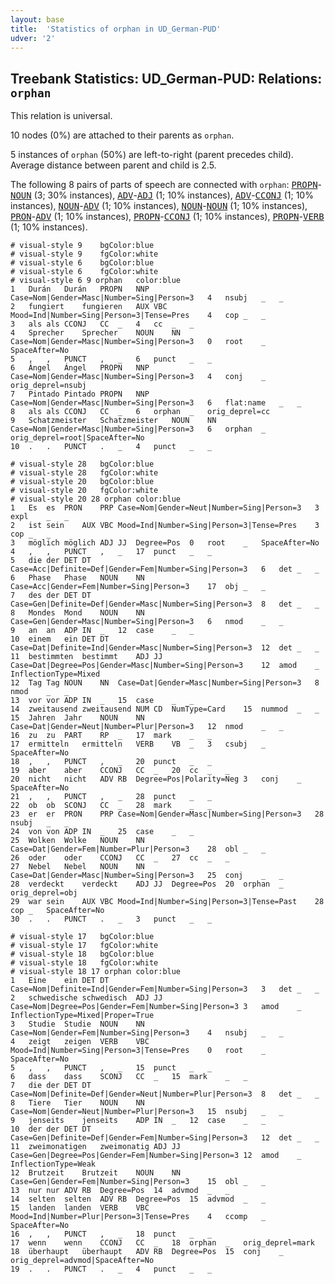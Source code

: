 ```yaml
---
layout: base
title:  'Statistics of orphan in UD_German-PUD'
udver: '2'
---
```


## Treebank Statistics: UD_German-PUD: Relations: `orphan`

This relation is universal.

10 nodes (0%) are attached to their parents as `orphan`.

5 instances of `orphan` (50%) are left-to-right (parent precedes child).
Average distance between parent and child is 2.5.

The following 8 pairs of parts of speech are connected with `orphan`: <tt><a href="de_pud-pos-PROPN.html">PROPN</a></tt>-<tt><a href="de_pud-pos-NOUN.html">NOUN</a></tt> (3; 30% instances), <tt><a href="de_pud-pos-ADV.html">ADV</a></tt>-<tt><a href="de_pud-pos-ADJ.html">ADJ</a></tt> (1; 10% instances), <tt><a href="de_pud-pos-ADV.html">ADV</a></tt>-<tt><a href="de_pud-pos-CCONJ.html">CCONJ</a></tt> (1; 10% instances), <tt><a href="de_pud-pos-NOUN.html">NOUN</a></tt>-<tt><a href="de_pud-pos-ADV.html">ADV</a></tt> (1; 10% instances), <tt><a href="de_pud-pos-NOUN.html">NOUN</a></tt>-<tt><a href="de_pud-pos-NOUN.html">NOUN</a></tt> (1; 10% instances), <tt><a href="de_pud-pos-PRON.html">PRON</a></tt>-<tt><a href="de_pud-pos-ADV.html">ADV</a></tt> (1; 10% instances), <tt><a href="de_pud-pos-PROPN.html">PROPN</a></tt>-<tt><a href="de_pud-pos-CCONJ.html">CCONJ</a></tt> (1; 10% instances), <tt><a href="de_pud-pos-PROPN.html">PROPN</a></tt>-<tt><a href="de_pud-pos-VERB.html">VERB</a></tt> (1; 10% instances).


~~~ conllu
# visual-style 9	bgColor:blue
# visual-style 9	fgColor:white
# visual-style 6	bgColor:blue
# visual-style 6	fgColor:white
# visual-style 6 9 orphan	color:blue
1	Durán	Durán	PROPN	NNP	Case=Nom|Gender=Masc|Number=Sing|Person=3	4	nsubj	_	_
2	fungiert	fungieren	AUX	VBC	Mood=Ind|Number=Sing|Person=3|Tense=Pres	4	cop	_	_
3	als	als	CCONJ	CC	_	4	cc	_	_
4	Sprecher	Sprecher	NOUN	NN	Case=Nom|Gender=Masc|Number=Sing|Person=3	0	root	_	SpaceAfter=No
5	,	,	PUNCT	,	_	6	punct	_	_
6	Ángel	Ángel	PROPN	NNP	Case=Nom|Gender=Masc|Number=Sing|Person=3	4	conj	_	orig_deprel=nsubj
7	Pintado	Pintado	PROPN	NNP	Case=Nom|Gender=Masc|Number=Sing|Person=3	6	flat:name	_	_
8	als	als	CCONJ	CC	_	6	orphan	_	orig_deprel=cc
9	Schatzmeister	Schatzmeister	NOUN	NN	Case=Nom|Gender=Masc|Number=Sing|Person=3	6	orphan	_	orig_deprel=root|SpaceAfter=No
10	.	.	PUNCT	.	_	4	punct	_	_

~~~


~~~ conllu
# visual-style 28	bgColor:blue
# visual-style 28	fgColor:white
# visual-style 20	bgColor:blue
# visual-style 20	fgColor:white
# visual-style 20 28 orphan	color:blue
1	Es	es	PRON	PRP	Case=Nom|Gender=Neut|Number=Sing|Person=3	3	expl	_	_
2	ist	sein	AUX	VBC	Mood=Ind|Number=Sing|Person=3|Tense=Pres	3	cop	_	_
3	möglich	möglich	ADJ	JJ	Degree=Pos	0	root	_	SpaceAfter=No
4	,	,	PUNCT	,	_	17	punct	_	_
5	die	der	DET	DT	Case=Acc|Definite=Def|Gender=Fem|Number=Sing|Person=3	6	det	_	_
6	Phase	Phase	NOUN	NN	Case=Acc|Gender=Fem|Number=Sing|Person=3	17	obj	_	_
7	des	der	DET	DT	Case=Gen|Definite=Def|Gender=Masc|Number=Sing|Person=3	8	det	_	_
8	Mondes	Mond	NOUN	NN	Case=Gen|Gender=Masc|Number=Sing|Person=3	6	nmod	_	_
9	an	an	ADP	IN	_	12	case	_	_
10	einem	ein	DET	DT	Case=Dat|Definite=Ind|Gender=Masc|Number=Sing|Person=3	12	det	_	_
11	bestimmten	bestimmt	ADJ	JJ	Case=Dat|Degree=Pos|Gender=Masc|Number=Sing|Person=3	12	amod	_	InflectionType=Mixed
12	Tag	Tag	NOUN	NN	Case=Dat|Gender=Masc|Number=Sing|Person=3	8	nmod	_	_
13	vor	vor	ADP	IN	_	15	case	_	_
14	zweitausend	zweitausend	NUM	CD	NumType=Card	15	nummod	_	_
15	Jahren	Jahr	NOUN	NN	Case=Dat|Gender=Neut|Number=Plur|Person=3	12	nmod	_	_
16	zu	zu	PART	RP	_	17	mark	_	_
17	ermitteln	ermitteln	VERB	VB	_	3	csubj	_	SpaceAfter=No
18	,	,	PUNCT	,	_	20	punct	_	_
19	aber	aber	CCONJ	CC	_	20	cc	_	_
20	nicht	nicht	ADV	RB	Degree=Pos|Polarity=Neg	3	conj	_	SpaceAfter=No
21	,	,	PUNCT	,	_	28	punct	_	_
22	ob	ob	SCONJ	CC	_	28	mark	_	_
23	er	er	PRON	PRP	Case=Nom|Gender=Masc|Number=Sing|Person=3	28	nsubj	_	_
24	von	von	ADP	IN	_	25	case	_	_
25	Wolken	Wolke	NOUN	NN	Case=Dat|Gender=Fem|Number=Plur|Person=3	28	obl	_	_
26	oder	oder	CCONJ	CC	_	27	cc	_	_
27	Nebel	Nebel	NOUN	NN	Case=Dat|Gender=Masc|Number=Sing|Person=3	25	conj	_	_
28	verdeckt	verdeckt	ADJ	JJ	Degree=Pos	20	orphan	_	orig_deprel=obj
29	war	sein	AUX	VBC	Mood=Ind|Number=Sing|Person=3|Tense=Past	28	cop	_	SpaceAfter=No
30	.	.	PUNCT	.	_	3	punct	_	_

~~~


~~~ conllu
# visual-style 17	bgColor:blue
# visual-style 17	fgColor:white
# visual-style 18	bgColor:blue
# visual-style 18	fgColor:white
# visual-style 18 17 orphan	color:blue
1	Eine	ein	DET	DT	Case=Nom|Definite=Ind|Gender=Fem|Number=Sing|Person=3	3	det	_	_
2	schwedische	schwedisch	ADJ	JJ	Case=Nom|Degree=Pos|Gender=Fem|Number=Sing|Person=3	3	amod	_	InflectionType=Mixed|Proper=True
3	Studie	Studie	NOUN	NN	Case=Nom|Gender=Fem|Number=Sing|Person=3	4	nsubj	_	_
4	zeigt	zeigen	VERB	VBC	Mood=Ind|Number=Sing|Person=3|Tense=Pres	0	root	_	SpaceAfter=No
5	,	,	PUNCT	,	_	15	punct	_	_
6	dass	dass	SCONJ	CC	_	15	mark	_	_
7	die	der	DET	DT	Case=Nom|Definite=Def|Gender=Neut|Number=Plur|Person=3	8	det	_	_
8	Tiere	Tier	NOUN	NN	Case=Nom|Gender=Neut|Number=Plur|Person=3	15	nsubj	_	_
9	jenseits	jenseits	ADP	IN	_	12	case	_	_
10	der	der	DET	DT	Case=Gen|Definite=Def|Gender=Fem|Number=Sing|Person=3	12	det	_	_
11	zweimonatigen	zweimonatig	ADJ	JJ	Case=Gen|Degree=Pos|Gender=Fem|Number=Sing|Person=3	12	amod	_	InflectionType=Weak
12	Brutzeit	Brutzeit	NOUN	NN	Case=Gen|Gender=Fem|Number=Sing|Person=3	15	obl	_	_
13	nur	nur	ADV	RB	Degree=Pos	14	advmod	_	_
14	selten	selten	ADV	RB	Degree=Pos	15	advmod	_	_
15	landen	landen	VERB	VBC	Mood=Ind|Number=Plur|Person=3|Tense=Pres	4	ccomp	_	SpaceAfter=No
16	,	,	PUNCT	,	_	18	punct	_	_
17	wenn	wenn	CCONJ	CC	_	18	orphan	_	orig_deprel=mark
18	überhaupt	überhaupt	ADV	RB	Degree=Pos	15	conj	_	orig_deprel=advmod|SpaceAfter=No
19	.	.	PUNCT	.	_	4	punct	_	_

~~~


